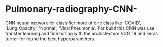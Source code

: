 # Pulmonary-radiography-CNN-
CNN neural network for classifier more of one class like 'COVID', 'Lung_Opacity', 'Normal', 'Viral Pneumonia'. For build this CNN was use transfer learning and fine tuning with the archictecture VGG 19 and keras turner for found the best hyperparameters.
